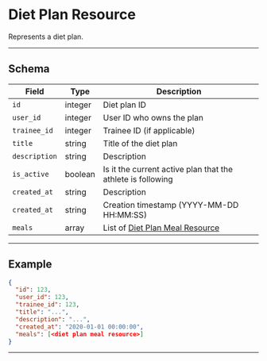 # Diet Plan Resource

Represents a diet plan.


---

## Schema
| Field         | Type    | Description                                 |
|---------------|---------|---------------------------------------------|
| `id`          | integer | Diet plan ID                                |
| `user_id`     | integer | User ID who owns the plan                   |
| `trainee_id`  | integer | Trainee ID (if applicable)                  |
| `title`       | string  | Title of the diet plan                      |
| `description` | string  | Description                                 |
| `is_active`   | boolean | Is it the current active plan that the athlete is following                  |
| `created_at` | string  | Description                                 |
| `created_at`  | string  | Creation timestamp (YYYY-MM-DD HH:MM:SS)    |
| `meals`       | array   | List of [Diet Plan Meal Resource](meals/diet_plan_meal_resource.md) |

---

## Example
```json
{
  "id": 123,
  "user_id": 123,
  "trainee_id": 123,
  "title": "...",
  "description": "...",
  "created_at": "2020-01-01 00:00:00",
  "meals": [<diet plan meal resource>]
}
```

---
